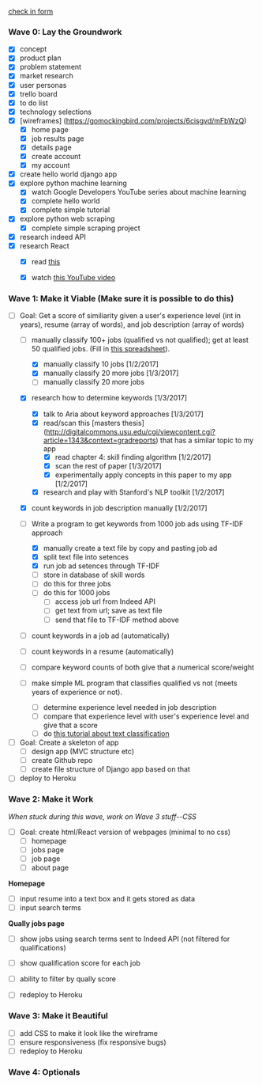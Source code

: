 [check in form](https://docs.google.com/forms/d/e/1FAIpQLSfMKPLhvomdGFEEMHcqA4scH0bqGtjskHV6v6wX0oOueicGIw/viewform?c=0&w=1)

### Wave 0: Lay the Groundwork
- [x] concept 
- [x] product plan
 - [x] problem statement
 - [x] market research
 - [x] user personas
 - [x] trello board
 - [x] to do list
 - [x] technology selections
 - [x] [wireframes] (https://gomockingbird.com/projects/6cisgvd/mFbWzQ)
    - [x] home page
    - [x] job results page
    - [x] details page 
    - [x] create account
    - [x] my account
- [x] create hello world django app
- [x] explore python machine learning
  - [x] watch Google Developers YouTube series about machine learning
  - [x] complete hello world
  - [x] complete simple tutorial
- [x] explore python web scraping
  - [x] complete simple scraping project
- [x] research indeed API
- [x] research React
  - [x] read [this](http://blog.andrewray.me/reactjs-for-stupid-people/)
  - [x] watch [this YouTube video](https://www.youtube.com/watch?v=BYbgopx44vo)


### Wave 1: Make it Viable (Make sure it is possible to do this)
- [ ] Goal: Get a score of similiarity given a user's experience level (int in years), resume (array of words), and job description (array of words)
  - [ ] manually classify 100+ jobs (qualified vs not qualified); get at least 50 qualified jobs. (Fill in [this spreadsheet](https://docs.google.com/spreadsheets/d/1rTUMT8Wog8TX1T5ayW4LNb4pKPfH6irpjDrhOnwz_j0/edit#gid=0)).
    - [x] manually classify 10 jobs [1/2/2017]
    - [x] manually classify 20 more jobs [1/3/2017]
    - [ ] manually classify 20 more jobs 
  - [x] research how to determine keywords [1/3/2017]
    - [x] talk to Aria about keyword approaches [1/3/2017]
    - [x] read/scan this [masters thesis] (http://digitalcommons.usu.edu/cgi/viewcontent.cgi?article=1343&context=gradreports) that has a similar topic to my app
        - [x] read chapter 4: skill finding algorithm [1/2/2017]
        - [x] scan the rest of paper [1/3/2017]
        - [x] experimentally apply concepts in this paper to my app [1/2/2017]
    - [x] research and play with Stanford's NLP toolkit [1/2/2017]
  - [x] count keywords in job description manually [1/2/2017]
  - [ ] Write a program to get keywords from 1000 job ads using TF-IDF approach
    - [x] manually create a text file by copy and pasting job ad 
    - [x] split text file into setences
    - [x] run job ad setences through TF-IDF
    - [ ] store in database of skill words
    - [ ] do this for three jobs
    - [ ] do this for 1000 jobs
      - [ ] access job url from Indeed API
      - [ ] get text from url; save as text file
      - [ ] send that file to TF-IDF method above
  - [ ] count keywords in a job ad (automatically)
  - [ ] count keywords in a resume (automatically)
  - [ ] compare keyword counts of both give that a numerical score/weight
   
  - [ ] make simple ML program that classifies qualified vs not (meets years of experience or not).
     - [ ] determine experience level needed in job description
     - [ ] compare that experience level with user's experience level and give that a score
     - [ ] do [this tutorial about text classification](http://scikit-learn.org/stable/tutorial/text_analytics/working_with_text_data.html)

- [ ] Goal: Create a skeleton of app
  - [ ] design app (MVC structure etc)
  - [ ] create Github repo
  - [ ] create file structure of Django app based on that
  
- [ ] deploy to Heroku
  
### Wave 2: Make it Work
*When stuck during this wave, work on Wave 3 stuff--CSS*
- [ ] Goal: create html/React version of webpages (minimal to no css)
  - [ ] homepage
  - [ ] jobs page
  - [ ] job page 
  - [ ] about page

**Homepage**
- [ ] input resume into a text box and it gets stored as data
- [ ] input search terms

**Qually jobs page**
- [ ] show jobs using search terms sent to Indeed API (not filtered for qualifications)
- [ ] show qualification score for each job
- [ ] ability to filter by qually score

- [ ] redeploy to Heroku

### Wave 3: Make it Beautiful
- [ ] add CSS to make it look like the wireframe
- [ ] ensure responsiveness (fix responsive bugs)
- [ ] redeploy to Heroku

### Wave 4: Optionals


